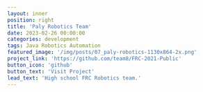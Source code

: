 ```yaml
---
layout: inner
position: right
title: 'Paly Robotics Team'
date: 2023-02-26 00:00:00
categories: development
tags: Java Robotics Automation
featured_image: '/img/posts/07_paly-robotics-1130x864-2x.png'
project_link: 'https://github.com/team8/FRC-2021-Public'
button_icon: 'github'
button_text: 'Visit Project'
lead_text: 'High school FRC Robotics team.'
---
```

